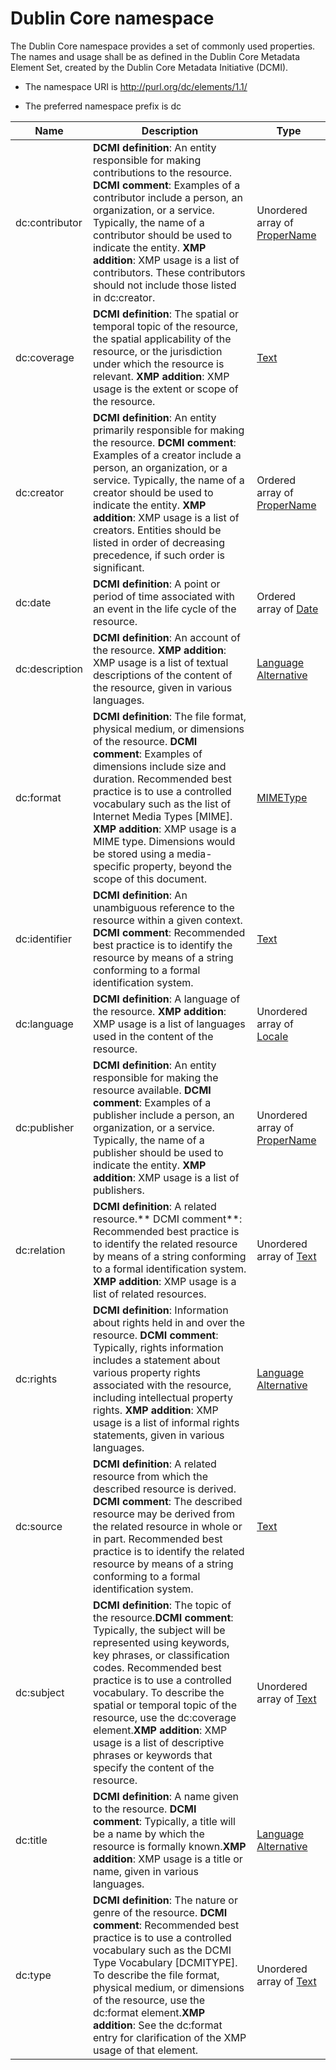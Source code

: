 # Dublin Core namespace

The Dublin Core namespace provides a set of commonly used properties. The names and usage shall be as defined in the Dublin Core Metadata Element Set, created by the Dublin Core Metadata Initiative (DCMI).

- The namespace URI is http://purl.org/dc/elements/1.1/

- The preferred namespace prefix is dc

|Name|Description|Type|
|----|-----------|----|
|dc:contributor|**DCMI definition**: An entity responsible for making contributions to the resource. **DCMI comment**: Examples of a contributor include a person, an organization, or a service. Typically, the name of a contributor should be used to indicate the entity. **XMP addition**: XMP usage is a list of contributors. These contributors should not include those listed in dc:creator.  |Unordered array of [ProperName](./XMPDataTypes/CoreProperties.md#ProperName)|
|dc:coverage|**DCMI definition**: The spatial or temporal topic of the resource, the spatial applicability of the resource, or the jurisdiction under which the resource is relevant. **XMP addition**: XMP usage is the extent or scope of the resource.  |[Text](./XMPDataTypes/CoreProperties.md#Text)|
|dc:creator|**DCMI definition**: An entity primarily responsible for making the resource. **DCMI comment**: Examples of a creator include a person, an organization, or a service. Typically, the name of a creator should be used to indicate the entity. **XMP addition**: XMP usage is a list of creators. Entities should be listed in order of decreasing precedence, if such order is significant.  |Ordered array of [ProperName](./XMPDataTypes/CoreProperties.md#ProperName)|
|dc:date|**DCMI definition**: A point or period of time associated with an event in the life cycle of the resource.  |Ordered array of [Date](./XMPDataTypes/CoreProperties.md#Date)|
|dc:description|**DCMI definition**: An account of the resource. **XMP addition**: XMP usage is a list of textual descriptions of the content of the resource, given in various languages.  |[Language Alternative](./XMPDataTypes/CoreProperties.md#LanguageAlternative)|
|dc:format|**DCMI definition**: The file format, physical medium, or dimensions of the resource. **DCMI comment**: Examples of dimensions include size and duration. Recommended best practice is to use a controlled vocabulary such as the list of Internet Media Types [MIME]. **XMP addition**: XMP usage is a MIME type. Dimensions would be stored using a media-specific property, beyond the scope of this document.  |[MIMEType](./XMPDataTypes/CoreProperties.md#MIMEType)|
|dc:identifier|**DCMI definition**: An unambiguous reference to the resource within a given context. **DCMI comment**: Recommended best practice is to identify the resource by means of a string conforming to a formal identification system.  |[Text](./XMPDataTypes/CoreProperties.md#Text)|
|dc:language|**DCMI definition**: A language of the resource. **XMP addition**: XMP usage is a list of languages used in the content of the resource.  |Unordered array of [Locale](./XMPDataTypes/CoreProperties.md#Locale)|
|dc:publisher|**DCMI definition**: An entity responsible for making the resource available. **DCMI comment**: Examples of a publisher include a person, an organization, or a service. Typically, the name of a publisher should be used to indicate the entity. **XMP addition**: XMP usage is a list of publishers.  |Unordered array of [ProperName](./XMPDataTypes/CoreProperties.md#ProperName)|
|dc:relation|**DCMI definition**: A related resource.** DCMI comment**: Recommended best practice is to identify the related resource by means of a string conforming to a formal identification system. **XMP addition**: XMP usage is a list of related resources.  |Unordered array of [Text](./XMPDataTypes/CoreProperties.md#Text)|
|dc:rights|**DCMI definition**: Information about rights held in and over the resource. **DCMI comment**: Typically, rights information includes a statement about various property rights associated with the resource, including intellectual property rights. **XMP addition**: XMP usage is a list of informal rights statements, given in various languages.  |[Language Alternative](./XMPDataTypes/CoreProperties.md#LanguageAlternative)|
|dc:source|**DCMI definition**: A related resource from which the described resource is derived. **DCMI comment**: The described resource may be derived from the related resource in whole or in part. Recommended best practice is to identify the related resource by means of a string conforming to a formal identification system.  |[Text](./XMPDataTypes/CoreProperties.md#Text)|
|dc:subject|**DCMI definition**: The topic of the resource.**DCMI comment**: Typically, the subject will be represented using keywords, key phrases, or classification codes. Recommended best practice is to use a controlled vocabulary. To describe the spatial or temporal topic of the resource, use the dc:coverage element.**XMP addition**: XMP usage is a list of descriptive phrases or keywords that specify the content of the resource.  |Unordered array of [Text](./XMPDataTypes/CoreProperties.md#Text)|
|dc:title|**DCMI definition**: A name given to the resource. **DCMI comment**: Typically, a title will be a name by which the resource is formally known.**XMP addition**: XMP usage is a title or name, given in various languages.  |[Language Alternative](./XMPDataTypes/CoreProperties.md#LanguageAlternative)|
|dc:type|**DCMI definition**: The nature or genre of the resource. **DCMI comment**: Recommended best practice is to use a controlled vocabulary such as the DCMI Type Vocabulary [DCMITYPE]. To describe the file format, physical medium, or dimensions of the resource, use the dc:format element.**XMP addition**: See the dc:format entry for clarification of the XMP usage of that element.  |Unordered array of [Text](./XMPDataTypes/CoreProperties.md#Text)|
